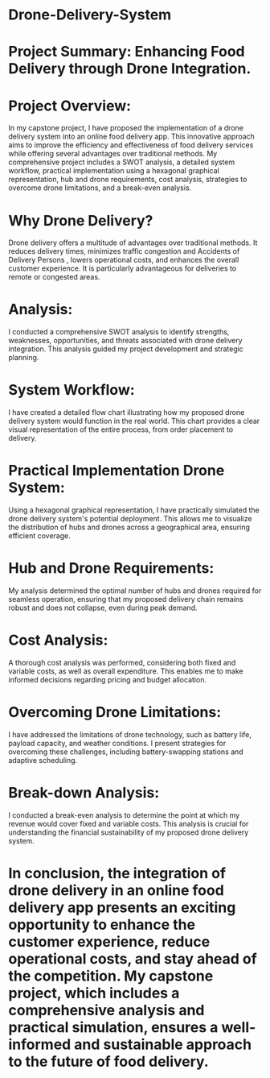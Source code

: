 # Drone-Delivery-System
# Project Summary: Enhancing Food Delivery through Drone Integration.
# Project Overview: 
In my capstone project, I have proposed the implementation of a drone delivery system into an online food delivery app. This innovative approach aims to improve the efficiency and effectiveness of food delivery services while offering several advantages over traditional methods. My comprehensive project includes a SWOT analysis, a detailed system workflow, practical implementation using a hexagonal graphical representation, hub and drone requirements, cost analysis, strategies to overcome drone limitations, and a break-even analysis.

# Why Drone Delivery?
Drone delivery offers a multitude of advantages over traditional methods. It reduces delivery times, minimizes traffic congestion and Accidents of Delivery Persons , lowers operational costs, and enhances the overall customer experience. It is particularly advantageous for deliveries to remote or congested areas.

# Analysis: 
I conducted a comprehensive SWOT analysis to identify strengths, weaknesses, opportunities, and threats associated with drone delivery integration. This analysis guided my project development and strategic planning.

# System Workflow: 
I have created a detailed flow chart illustrating how my proposed drone delivery system would function in the real world. This chart provides a clear visual representation of the entire process, from order placement to delivery.

# Practical Implementation Drone System: 
Using a hexagonal graphical representation, I have practically simulated the drone delivery system's potential deployment. This allows me to visualize the distribution of hubs and drones across a geographical area, ensuring efficient coverage.

# Hub and Drone Requirements: 
My analysis determined the optimal number of hubs and drones required for seamless operation, ensuring that my proposed delivery chain remains robust and does not collapse, even during peak demand.

# Cost Analysis: 
A thorough cost analysis was performed, considering both fixed and variable costs, as well as overall expenditure. This enables me to make informed decisions regarding pricing and budget allocation.

# Overcoming Drone Limitations: 
I have addressed the limitations of drone technology, such as battery life, payload capacity, and weather conditions. I present strategies for overcoming these challenges, including battery-swapping stations and adaptive scheduling.

# Break-down Analysis: 
I conducted a break-even analysis to determine the point at which my revenue would cover fixed and variable costs. This analysis is crucial for understanding the financial sustainability of my proposed drone delivery system.

# In conclusion, the integration of drone delivery in an online food delivery app presents an exciting opportunity to enhance the customer experience, reduce operational costs, and stay ahead of the competition. My capstone project, which includes a comprehensive analysis and practical simulation, ensures a well-informed and sustainable approach to the future of food delivery.

